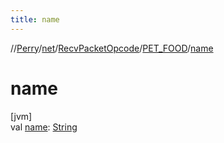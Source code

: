 ```yaml
---
title: name
---
```

//[Perry](../../../../index.html)/[net](../../index.html)/[RecvPacketOpcode](../index.html)/[PET_FOOD](index.html)/[name](name.html)



# name



[jvm]\
val [name](name.html): [String](https://kotlinlang.org/api/latest/jvm/stdlib/kotlin/-string/index.html)





